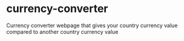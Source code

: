 # currency-converter
Currency converter webpage that gives your country currency value compared to another country currency value
